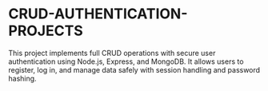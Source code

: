 # CRUD-AUTHENTICATION-PROJECTS
This project implements full CRUD operations with secure user authentication using Node.js, Express, and MongoDB. It allows users to register, log in, and manage data safely with session handling and password hashing.
